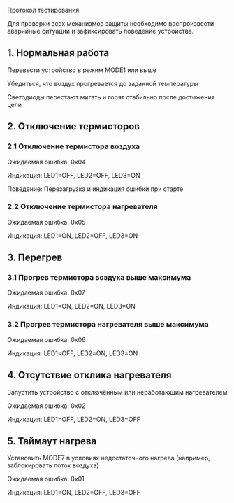 Протокол тестирования

Для проверки всех механизмов защиты необходимо воспроизвести аварийные ситуации и зафиксировать поведение устройства.

## 1. Нормальная работа

Перевести устройство в режим MODE1 или выше

Убедиться, что воздух прогревается до заданной температуры

Светодиоды перестают мигать и горят стабильно после достижения цели

## 2. Отключение термисторов

### 2.1 Отключение термистора воздуха

Ожидаемая ошибка: 0x04

Индикация: LED1=OFF, LED2=OFF, LED3=ON

Поведение: Перезагрузка и индикация ошибки при старте

### 2.2 Отключение термистора нагревателя

Ожидаемая ошибка: 0x05

Индикация: LED1=ON, LED2=OFF, LED3=ON

## 3. Перегрев

### 3.1 Прогрев термистора воздуха выше максимума

Ожидаемая ошибка: 0x07

Индикация: LED1=ON, LED2=ON, LED3=ON

### 3.2 Прогрев термистора нагревателя выше максимума

Ожидаемая ошибка: 0x06

Индикация: LED1=OFF, LED2=ON, LED3=ON

## 4. Отсутствие отклика нагревателя

Запустить устройство с отключённым или неработающим нагревателем

Ожидаемая ошибка: 0x02

Индикация: LED1=OFF, LED2=ON, LED3=OFF

## 5. Таймаут нагрева

Установить MODE7 в условиях недостаточного нагрева (например, заблокировать поток воздуха)

Ожидаемая ошибка: 0x01

Индикация: LED1=ON, LED2=OFF, LED3=OFF